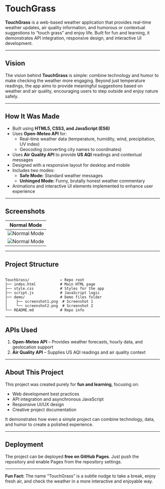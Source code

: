 
# TouchGrass

**TouchGrass** is a web-based weather application that provides real-time weather updates, air quality information, and humorous or contextual suggestions to “touch grass” and enjoy life. Built for fun and learning, it demonstrates API integration, responsive design, and interactive UI development.

---

## Vision

The vision behind **TouchGrass** is simple: combine technology and humor to make checking the weather more engaging. Beyond just temperature readings, the app aims to provide meaningful suggestions based on weather and air quality, encouraging users to step outside and enjoy nature safely.

---

## How It Was Made

- Built using **HTML5, CSS3, and JavaScript (ES6)**  
- Uses **Open-Meteo API** for:
  - Real-time weather data (temperature, humidity, wind, precipitation, UV index)
  - Geocoding (converting city names to coordinates)  
- Uses **Air Quality API** to provide **US AQI** readings and contextual messages  
- Designed with a responsive layout for desktop and mobile  
- Includes two modes:
  - **Safe Mode:** Standard weather messages  
  - **Unhinged Mode:** Funny, brutally honest weather commentary  
- Animations and interactive UI elements implemented to enhance user experience  

---

## Screenshots

| Normal Mode |
|-------------|
| ![Normal Mode](app/demo/screenshot1.png) |
| ![Normal Mode](app/demo/screenshot2.png) |

---

## Project Structure

```

TouchGrass/              ← Repo root
├── index.html           # Main HTML page 
├── style.css            # Styles for the app
├── script.js            # JavaScript logic
├── demo/                # Demo files folder
│    ├── screenshot1.png  # Screenshot 1
│    └── screenshot2.png  # Screenshot 2
└── README.md            # Repo info

```

---

## APIs Used

1. **Open-Meteo API** – Provides weather forecasts, hourly data, and geolocation support  
2. **Air Quality API** – Supplies US AQI readings and air quality context  

---

## About This Project

This project was created purely for **fun and learning**, focusing on:

- Web development best practices  
- API integration and asynchronous JavaScript  
- Responsive UI/UX design  
- Creative project documentation  

It demonstrates how even a simple project can combine technology, data, and humor to create a polished experience.

---

## Deployment

The project can be deployed **free on GitHub Pages**. Just push the repository and enable Pages from the repository settings.

---

**Fun Fact:** The name “TouchGrass” is a subtle nudge to take a break, enjoy fresh air, and check the weather in a more interactive and enjoyable way.

